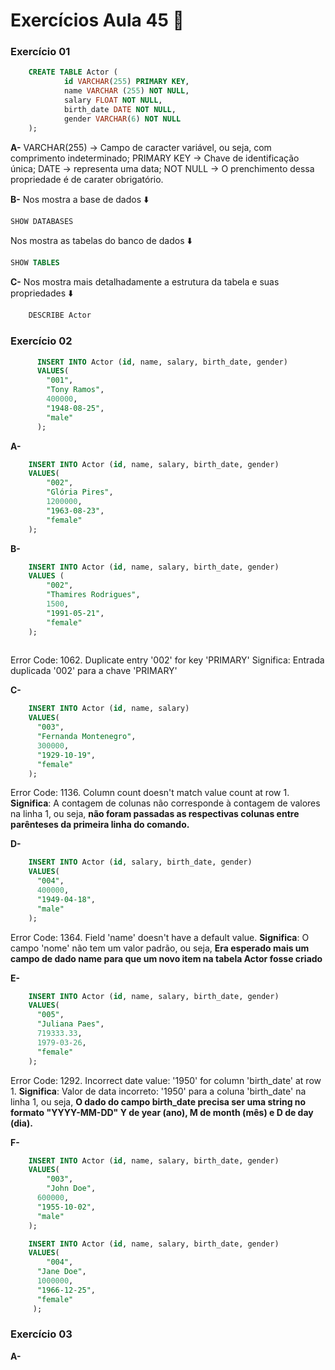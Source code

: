 
# Exercícios Aula 45  :memo:  

### Exercício 01

```sql
	CREATE TABLE Actor ( 
			id VARCHAR(255) PRIMARY KEY, 
			name VARCHAR (255) NOT NULL, 
			salary FLOAT NOT NULL, 
			birth_date DATE NOT NULL, 
			gender VARCHAR(6) NOT NULL 
	);
```
**A-** 
VARCHAR(255) -> Campo de caracter variável, ou seja, com comprimento indeterminado;
PRIMARY KEY -> Chave de identificação única;
DATE -> representa uma data;
NOT NULL -> O prenchimento dessa propriedade é de carater obrigatório.

**B-**
Nos mostra a base de dados :arrow_down:
```sql
SHOW DATABASES
```
Nos mostra as tabelas do banco de dados :arrow_down:
```sql
SHOW TABLES
```

**C-**
Nos mostra mais detalhadamente a estrutura da tabela e suas propriedades :arrow_down:
```sql
	DESCRIBE Actor
```


### Exercício 02
  
  ```sql
		INSERT INTO Actor (id, name, salary, birth_date, gender)
		VALUES(
		  "001", 
		  "Tony Ramos",
		  400000,
		  "1948-08-25", 
		  "male"
		);
```  

**A-**
``` sql
	INSERT INTO Actor (id, name, salary, birth_date, gender)
	VALUES(
		"002",
		"Glória Pires",
		1200000,
		"1963-08-23",
		"female"
	);
```
  
**B-**
``` sql
	INSERT INTO Actor (id, name, salary, birth_date, gender)
	VALUES (
		"002",
        "Thamires Rodrigues",
        1500,
        "1991-05-21",
        "female"
	);
    
```
Error Code: 1062. Duplicate entry '002' for key 'PRIMARY'
Significa: Entrada duplicada '002' para a chave 'PRIMARY'

**C-**
```sql
	INSERT INTO Actor (id, name, salary)
	VALUES(
	  "003", 
	  "Fernanda Montenegro",
	  300000,
	  "1929-10-19", 
	  "female"
	);
```
Error Code: 1136. Column count doesn't match value count at row 1.
**Significa**: A contagem de colunas não corresponde à contagem de valores na linha 1, ou seja, **não foram passadas as respectivas colunas entre parênteses da primeira linha do comando.**

**D-**
```sql
	INSERT INTO Actor (id, salary, birth_date, gender)
	VALUES(
	  "004",
	  400000,
	  "1949-04-18", 
	  "male"
	);
```
Error Code: 1364. Field 'name' doesn't have a default value.
**Significa**: O campo 'nome' não tem um valor padrão, ou seja, **Era esperado mais um campo de dado name para que um novo item na 
tabela Actor fosse criado**

**E-**
```sql
	INSERT INTO Actor (id, name, salary, birth_date, gender)
	VALUES(
	  "005", 
	  "Juliana Paes",
	  719333.33,
	  1979-03-26, 
	  "female"
	);
```
Error Code: 1292. Incorrect date value: '1950' for column 'birth_date' at row 1.
**Significa**: Valor de data incorreto: '1950' para a coluna 'birth_date' na linha 1, ou seja, **O dado do campo birth_date precisa ser uma string no formato "YYYY-MM-DD"
Y de year (ano), M de month (mês) e D de day (dia).**

**F-**
```sql
	INSERT INTO Actor (id, name, salary, birth_date, gender)
	VALUES(
		"003",
		"John Doe",
	  600000,
	  "1955-10-02", 
	  "male"
	);

	INSERT INTO Actor (id, name, salary, birth_date, gender)
	VALUES(
		"004", 
	  "Jane Doe",
	  1000000,
	  "1966-12-25", 
	  "female"
	 );
```

### Exercício 03

**A-**




